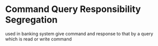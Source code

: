 # Command Query Responsibility Segregation
used in banking system 
give command and response to that by a query
which is read or write command
